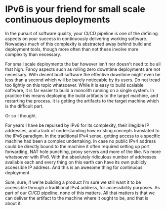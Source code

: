 IPv6 is your friend for small scale continuous deployments
========================================

In the pursuit of software quality, your CI/CD pipeline is one of the defining aspects on your success in continuously delivering working software. Nowadays much of this complexity is abstracted away behind build and deployment tools, though more often than not these involve more complexity than necessary.

For small scale deployments the bar however isn't nor doesn't need to be all that high. Fancy aspects such as rolling zero downtime deployments are not necessary. With decent built software the effective downtime might even be less than a second which will be barely noticeable by its users. Do not tread too lightly on this topic whatsoever. While it is easy to build scalable software, it is far easier to build a monolith running on a single system. In practice this means deploying the build artifacts to the target machine, and restarting the process. It is getting the artifacts to the target machine which is the difficult part.

Or so I thought.

For years I have be repulsed by IPv6 for its complexity, their illegible IP addresses, and a lack of understanding how existing concepts translated to the IPv6 paradigm. In the traditional IPv4 sense, getting access to a specific machine had been a complex undertaking. In case no public IPv4 address could be directly bound to the machine it often required setting up port forwarding, NAT hole punching, proxy servers and more of the like. No more whatsoever with IPv6. With the absolutely ridiculous number of addresses available each and every thing on this earth can have its own publicly accessible IP address. And this is an awesome thing for continuous deployment.

Sure, sure, if we're building a product I'm sure we still want it to be accessible through a traditional IPv4 address, for accessibility purposes. As part of our CI/CD pipeline, none of this matters. All that matters is that we can deliver the artifact to the machine where it ought to be, and that is about it.